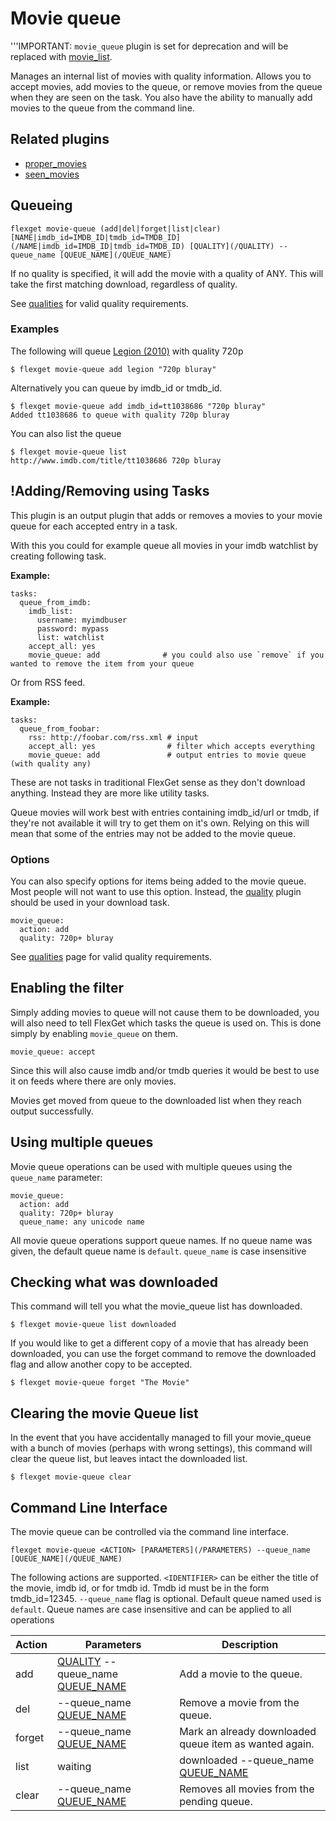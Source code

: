 # Movie queue
'''IMPORTANT: `movie_queue` plugin is set for deprecation and will be replaced with [movie_list](/Plugins/List/movie_list).

Manages an internal list of movies with quality information. Allows you to accept movies, add movies to the queue, or remove movies from the queue when they are seen on the task. You also have the ability to manually add movies to the queue from the command line.

## Related plugins
 * [proper_movies](/Plugins/proper_movies)
 * [seen_movies](/Plugins/seen_movies)

## Queueing
```
flexget movie-queue (add|del|forget|list|clear) [NAME|imdb_id=IMDB_ID|tmdb_id=TMDB_ID](/NAME|imdb_id=IMDB_ID|tmdb_id=TMDB_ID) [QUALITY](/QUALITY) --queue_name [QUEUE_NAME](/QUEUE_NAME)
```

If no quality is specified, it will add the movie with a quality of ANY. This will take the first matching download, regardless of quality.

See [qualities](/Qualities) for valid quality requirements.

### Examples
The following will queue [Legion (2010)](http://www.imdb.com/title/tt1038686/) with quality 720p

```
$ flexget movie-queue add legion "720p bluray"
```

Alternatively you can queue by imdb_id or tmdb_id.

```
$ flexget movie-queue add imdb_id=tt1038686 "720p bluray"
Added tt1038686 to queue with quality 720p bluray
```

You can also list the queue

```
$ flexget movie-queue list
http://www.imdb.com/title/tt1038686 720p bluray
```


## !Adding/Removing using Tasks
This plugin is an output plugin that adds or removes a movies to your movie queue for each accepted entry in a task. 

With this you could for example queue all movies in your imdb watchlist by creating following task.

**Example:**

```
tasks:
  queue_from_imdb:
    imdb_list:
      username: myimdbuser
      password: mypass
      list: watchlist
    accept_all: yes
    movie_queue: add              # you could also use `remove` if you wanted to remove the item from your queue
```

Or from RSS feed.

**Example:**

```
tasks:
  queue_from_foobar:
    rss: http://foobar.com/rss.xml # input
    accept_all: yes                # filter which accepts everything
    movie_queue: add               # output entries to movie queue (with quality any)
```

These are not tasks in traditional FlexGet sense as they don't download anything. Instead they are more like utility tasks.

Queue movies will work best with entries containing imdb_id/url or tmdb, if they're not available it will try to get them on it's own. Relying on this will mean that some of the entries may not be added to the movie queue.


### Options
You can also specify options for items being added to the movie queue. Most people will not want to use this option. Instead, the [quality](/Plugins/quality) plugin should be used in your download task.

```
movie_queue:
  action: add
  quality: 720p+ bluray
```

See [qualities](/Qualities) page for valid quality requirements.

## Enabling the filter
Simply adding movies to queue will not cause them to be downloaded, you will also need to tell FlexGet which tasks the queue is used on. This is done simply by enabling `movie_queue` on them.

```
movie_queue: accept
```

Since this will also cause imdb and/or tmdb queries it would be best to use it on feeds where there are only movies.

Movies get moved from queue to the downloaded list when they reach output successfully.

## Using multiple queues
Movie queue operations can be used with multiple queues using the `queue_name` parameter:
```
movie_queue:
  action: add
  quality: 720p+ bluray
  queue_name: any unicode name
```

All movie queue operations support queue names. If no queue name was given, the default queue name is `default`. `queue_name` is case insensitive

## Checking what was downloaded
This command will tell you what the movie_queue list has downloaded.

```
$ flexget movie-queue list downloaded
```

If you would like to get a different copy of a movie that has already been downloaded, you can use the forget command to remove the downloaded flag and allow another copy to be accepted.
```
$ flexget movie-queue forget "The Movie"
```

## Clearing the movie Queue list
In the event that you have accidentally managed to fill your movie_queue with a bunch of movies (perhaps with wrong settings), this command will clear the queue list, but leaves intact the downloaded list.


```
$ flexget movie-queue clear
```

## Command Line Interface
The movie queue can be controlled via the command line interface. 

```
flexget movie-queue <ACTION> [PARAMETERS](/PARAMETERS) --queue_name [QUEUE_NAME](/QUEUE_NAME)
```

The following actions are supported. `<IDENTIFIER>` can be either the title of the movie, imdb id, or for tmdb id. Tmdb id must be in the form tmdb_id=12345. `--queue_name` flag is optional. Default queue named used is `default`. Queue names are case insensitive and can be applied to all operations


| **Action** | **Parameters** | **Description** |
| --- | --- | --- |
| add | <IDENTIFIER> [QUALITY](/QUALITY) --queue_name [QUEUE_NAME](/QUEUE_NAME) | Add a movie to the queue. |
| del | <IDENTIFIER> --queue_name [QUEUE_NAME](/QUEUE_NAME) | Remove a movie from the queue. |
| forget | <IDENTIFIER> --queue_name [QUEUE_NAME](/QUEUE_NAME) | Mark an already downloaded queue item as wanted again. |
| list | waiting|downloaded --queue_name [QUEUE_NAME](/QUEUE_NAME) | Lists all waiting/downloaded movies in the queue. |
| clear | --queue_name [QUEUE_NAME](/QUEUE_NAME) | Removes all movies from the pending queue. |
